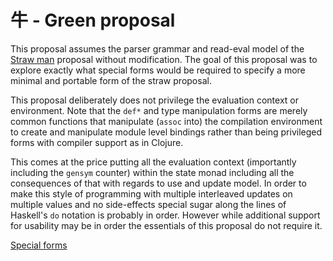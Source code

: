 # 牛 - Green proposal

This proposal assumes the parser grammar and read-eval model of the
[Straw man](/straw/) proposal without modification. The goal of this
proposal was to explore exactly what special forms would be required
to specify a more minimal and portable form of the straw proposal.

This proposal deliberately does not privilege the evaluation context
or environment. Note that the `def*` and type manipulation forms are
merely common functions that manipulate (`assoc` into) the compilation
environment to create and manipulate module level bindings rather than
being privileged forms with compiler support as in Clojure.

This comes at the price putting all the evaluation context
(importantly including the `gensym` counter) within the state monad
including all the consequences of that with regards to use and update
model. In order to make this style of programming with multiple
interleaved updates on multiple values and no side-effects special
sugar along the lines of Haskell's `do` notation is probably in
order. However while additional support for usability may be in order
the essentials of this proposal do not require it.

[Special forms](/green/special-forms.md)
